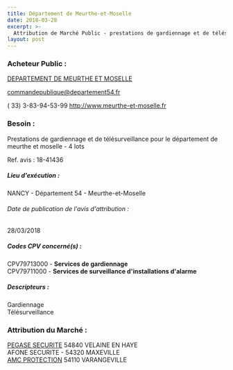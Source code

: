 ```yaml
---
title: Département de Meurthe-et-Moselle
date: 2018-03-28
excerpt: >-
  Attribution de Marché Public - prestations de gardiennage et de télésurveillance pour le département de meurthe et moselle
layout: post
---
```


### Acheteur Public : 
<a href="/acheteur-33/siren-225400019"> DEPARTEMENT DE MEURTHE ET MOSELLE</a><br/>



commandepublique@departement54.fr

( 33) 3-83-94-53-99
http://www.meurthe-et-moselle.fr
### Besoin :

Prestations de gardiennage et de télésurveillance pour le département de meurthe et moselle - 4 lots

Ref. avis : 18-41436


##### Lieu d'exécution :

NANCY - Département 54 - Meurthe-et-Moselle

###### Date de publication de l'avis d'attribution : 
28/03/2018

##### Codes CPV concerné(s) :
CPV79713000 - **Services de gardiennage** <br/>
CPV79711000 - **Services de surveillance d'installations d'alarme** <br/>

##### Descripteurs :
Gardiennage <br/>
Télésurveillance <br/>

### Attribution du Marché :
<a href="/entreprise-262/siren-450122163"> PEGASE SECURITE</a>     54840 VELAINE EN HAYE <br/>
AFONE SECURITE -  54320 MAXEVILLE <br/>
<a href="/entreprise-264/siren-488631961"> AMC PROTECTION</a>     54110 VARANGEVILLE <br/>
